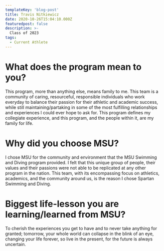 ```yaml
---
templateKey: 'blog-post'
title: Travis Nitkiewicz
date: 2020-10-26T15:04:10.000Z
featuredpost: false
description: >-
  Class of 2023
tags:
  - Current Athlete
---
```


# What does the program mean to you?
This program, more than anything else, means family to me. This team is a community of caring, resourceful, responsible individuals who work everyday to balance their passion for their athletic and academic success, while still maintaining/partaking in some of the most fulfilling relationships and experiences I could ever hope to ask for. This program defines my collegiate experience, and this program, and the people within it, are my family for life.  


# Why did you choose MSU?
I chose MSU for the community and environment that the MSU Swimming and Diving program provided. I felt that this unique group of people, their values and their passions were not able to be replicated at any other program in the nation. This team, with its encompassing focus on athletics, academics, and the community around us, is the reason I chose Spartan Swimming and Diving. 

# Biggest life-lesson you are learning/learned from MSU?

To cherish the experiences you get to have and to never take anything for granted;  tomorrow, your whole world can collapse in the blink of an eye, changing your life forever, so live in the present, for the future is always uncertain. 